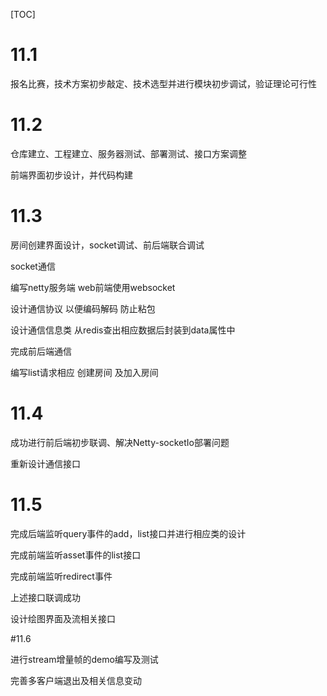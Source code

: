 [TOC]

# 11.1

报名比赛，技术方案初步敲定、技术选型并进行模块初步调试，验证理论可行性

# 11.2

仓库建立、工程建立、服务器测试、部署测试、接口方案调整

前端界面初步设计，并代码构建

# 11.3

房间创建界面设计，socket调试、前后端联合调试

socket通信

编写netty服务端 web前端使用websocket

设计通信协议 以便编码解码 防止粘包

设计通信信息类 从redis查出相应数据后封装到data属性中

完成前后端通信

编写list请求相应 创建房间 及加入房间

# 11.4

成功进行前后端初步联调、解决Netty-socketIo部署问题

重新设计通信接口

# 11.5

完成后端监听query事件的add，list接口并进行相应类的设计

完成前端监听asset事件的list接口

完成前端监听redirect事件

上述接口联调成功

设计绘图界面及流相关接口

#11.6

进行stream增量帧的demo编写及测试

完善多客户端退出及相关信息变动
















